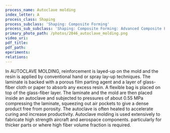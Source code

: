 ```yaml
---
process_name: Autoclave molding
index_letter: A
process_class: Shaping
process_subclass: 'Shaping: Composite Forming'
process_sub_subclass: 'Shaping: Composite Forming: Advanced Composite Forming'
primary_photo_path: /photos/2046_autoclave_molding.png
video_uri:
pdf_title:
pdf_path:
eperiments:
relations:
---
```


In AUTOCLAVE MOLDING, reinforcement is layed-up on the mold and the resin is applied by conventional hand or spray lay-up techniques. The laminate is backed with a porous film parting agent and a layer of glass-fiber cloth or paper to absorb any excess resin. A flexible bag is placed on top of the glass-fiber layer. The laminate and the mold are then placed inside an autoclave and subjected to pressures of about 0.55 MPa compressing the laminate, squeezing out air pockets to give a dense product free from porosity. The autoclave is often heated to accelerate curing and increase productivity. Autoclave molding is used extensively to fabricate high strength aircraft and aerospace components. particularly for thicker parts or where high fiber volume fraction is required.